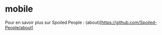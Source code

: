 mobile
======


Pour en savoir plus sur Spoiled People : (about)[https://github.com/Spoiled-People/about]
